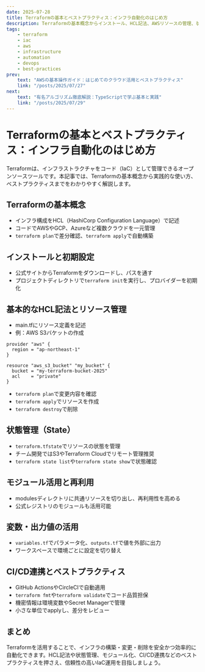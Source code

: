 ```yaml
---
date: 2025-07-28
title: Terraformの基本とベストプラクティス：インフラ自動化のはじめ方
description: Terraformの基本概念からインストール、HCL記法、AWSリソースの管理、状態管理、モジュール活用、CI/CD連携まで、実践的な使い方とベストプラクティスをわかりやすく解説します。
tags:
    - terraform
    - iac
    - aws
    - infrastructure
    - automation
    - devops
    - best-practices
prev:
    text: "AWSの基本操作ガイド：はじめてのクラウド活用とベストプラクティス"
    link: "/posts/2025/07/27"
next:
    text: "有名アルゴリズム徹底解説：TypeScriptで学ぶ基本と実践"
    link: "/posts/2025/07/29"
---
```


# Terraformの基本とベストプラクティス：インフラ自動化のはじめ方

Terraformは、インフラストラクチャをコード（IaC）として管理できるオープンソースツールです。本記事では、Terraformの基本概念から実践的な使い方、ベストプラクティスまでをわかりやすく解説します。

## Terraformの基本概念

- インフラ構成をHCL（HashiCorp Configuration Language）で記述
- コードでAWSやGCP、Azureなど複数クラウドを一元管理
- `terraform plan`で差分確認、`terraform apply`で自動構築

## インストールと初期設定

- 公式サイトからTerraformをダウンロードし、パスを通す
- プロジェクトディレクトリで`terraform init`を実行し、プロバイダーを初期化

## 基本的なHCL記法とリソース管理

- main.tfにリソース定義を記述
- 例：AWS S3バケットの作成

```hcl
provider "aws" {
  region = "ap-northeast-1"
}

resource "aws_s3_bucket" "my_bucket" {
  bucket = "my-terraform-bucket-2025"
  acl    = "private"
}
```

- `terraform plan`で変更内容を確認
- `terraform apply`でリソースを作成
- `terraform destroy`で削除

## 状態管理（State）

- `terraform.tfstate`でリソースの状態を管理
- チーム開発ではS3やTerraform Cloudでリモート管理推奨
- `terraform state list`や`terraform state show`で状態確認

## モジュール活用と再利用

- modulesディレクトリに共通リソースを切り出し、再利用性を高める
- 公式レジストリのモジュールも活用可能

## 変数・出力値の活用

- `variables.tf`でパラメータ化、`outputs.tf`で値を外部に出力
- ワークスペースで環境ごとに設定を切り替え

## CI/CD連携とベストプラクティス

- GitHub ActionsやCircleCIで自動適用
- `terraform fmt`や`terraform validate`でコード品質担保
- 機密情報は環境変数やSecret Managerで管理
- 小さな単位でapplyし、差分をレビュー

## まとめ

Terraformを活用することで、インフラの構築・変更・削除を安全かつ効率的に自動化できます。HCL記法や状態管理、モジュール化、CI/CD連携などのベストプラクティスを押さえ、信頼性の高いIaC運用を目指しましょう。
